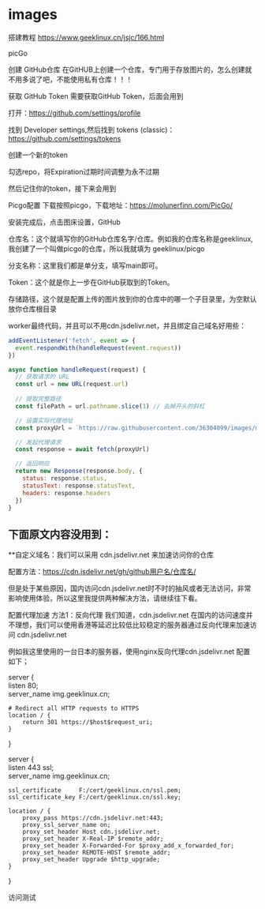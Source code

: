 # images

搭建教程 https://www.geeklinux.cn/jsjc/166.html

picGo


创建 GitHub仓库
在GitHUB上创建一个仓库，专门用于存放图片的，怎么创建就不用多说了吧，不能使用私有仓库！！！

获取 GitHub Token
需要获取GitHub Token，后面会用到

打开：https://github.com/settings/profile

找到 Developer settings,然后找到 tokens (classic)：https://github.com/settings/tokens

创建一个新的token

勾选repo，将Expiration过期时间调整为永不过期

然后记住你的token，接下来会用到

Picgo配置
下载按照picgo，下载地址：https://molunerfinn.com/PicGo/

安装完成后，点击图床设置，GitHub

仓库名：这个就填写你的GitHub仓库名字/仓库。例如我的仓库名称是geeklinux,我创建了一个叫做picgo的仓库，所以我就填为 geeklinux/picgo

分支名称：这里我们都是单分支，填写main即可。

Token：这个就是你上一步在GitHub获取到的Token。

存储路径，这个就是配置上传的图片放到你的仓库中的哪一个子目录里，为空默认放你仓库根目录



worker最终代码，并且可以不用cdn.jsdelivr.net，并且绑定自己域名好用些：

~~~ javascript
addEventListener('fetch', event => {
  event.respondWith(handleRequest(event.request))
})

async function handleRequest(request) {
  // 获取请求的 URL
  const url = new URL(request.url)
  
  // 提取完整路径
  const filePath = url.pathname.slice(1) // 去掉开头的斜杠

  // 设置实际代理地址
  const proxyUrl = `https://raw.githubusercontent.com/36304099/images/main/${filePath}`

  // 发起代理请求
  const response = await fetch(proxyUrl)

  // 返回响应
  return new Response(response.body, {
    status: response.status,
    statusText: response.statusText,
    headers: response.headers
  })
}
~~~





## 下面原文内容没用到：

**自定义域名：我们可以采用 cdn.jsdelivr.net 来加速访问你的仓库

配置方法：https://cdn.jsdelivr.net/gh/github用户名/仓库名/

但是处于某些原因，国内访问cdn.jsdelivr.net时不时的抽风或者无法访问，非常影响使用体验，所以这里我提供两种解决方法，请继续往下看。

配置代理加速
方法1：反向代理
我们知道，cdn.jsdelivr.net 在国内的访问速度并不理想，我们可以使用香港等延迟比较低比较稳定的服务器通过反向代理来加速访问 cdn.jsdelivr.net

例如我这里使用的一台日本的服务器，使用nginx反向代理cdn.jsdelivr.net 配置如下；

server {  
    listen 80;  
    server_name img.geeklinux.cn;  
  
    # Redirect all HTTP requests to HTTPS  
    location / {  
        return 301 https://$host$request_uri;  
    }  
}  
  
server {  
    listen 443 ssl;  
    server_name img.geeklinux.cn;
      
    ssl_certificate     F:/cert/geeklinux.cn/ssl.pem;  
    ssl_certificate_key F:/cert/geeklinux.cn/ssl.key;  
 
    location / {  
        proxy_pass https://cdn.jsdelivr.net:443;
        proxy_ssl_server_name on;
        proxy_set_header Host cdn.jsdelivr.net;
        proxy_set_header X-Real-IP $remote_addr;
        proxy_set_header X-Forwarded-For $proxy_add_x_forwarded_for;
        proxy_set_header REMOTE-HOST $remote_addr;
        proxy_set_header Upgrade $http_upgrade;
    }  
}

访问测试

